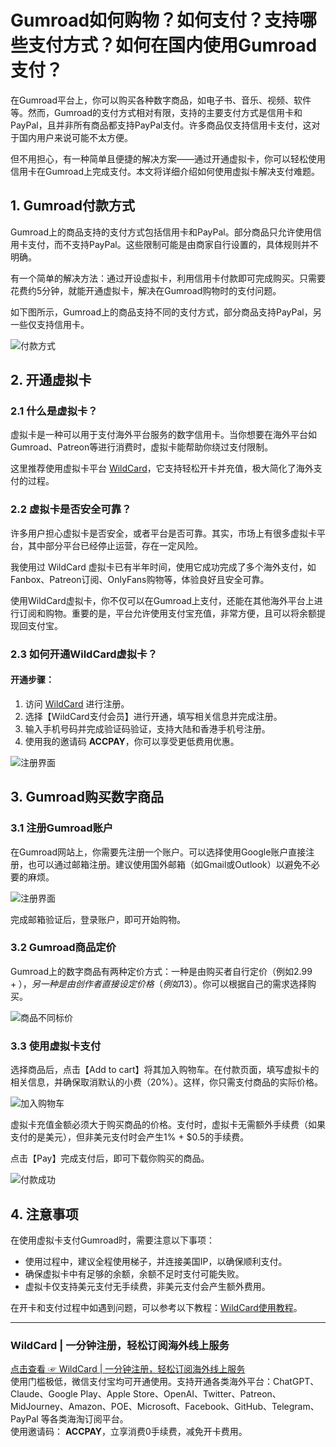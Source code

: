 # Gumroad如何购物？如何支付？支持哪些支付方式？如何在国内使用Gumroad支付？

在Gumroad平台上，你可以购买各种数字商品，如电子书、音乐、视频、软件等。然而，Gumroad的支付方式相对有限，支持的主要支付方式是信用卡和PayPal，且并非所有商品都支持PayPal支付。许多商品仅支持信用卡支付，这对于国内用户来说可能不太方便。

但不用担心，有一种简单且便捷的解决方案——通过开通虚拟卡，你可以轻松使用信用卡在Gumroad上完成支付。本文将详细介绍如何使用虚拟卡解决支付难题。

## 1. Gumroad付款方式

Gumroad上的商品支持的支付方式包括信用卡和PayPal。部分商品只允许使用信用卡支付，而不支持PayPal。这些限制可能是由商家自行设置的，具体规则并不明确。

有一个简单的解决方法：通过开设虚拟卡，利用信用卡付款即可完成购买。只需要花费约5分钟，就能开通虚拟卡，解决在Gumroad购物时的支付问题。

如下图所示，Gumroad上的商品支持不同的支付方式，部分商品支持PayPal，另一些仅支持信用卡。

![付款方式](https://fanqiechaofan.oss-cn-hangzhou.aliyuncs.com/img/202408231316821.png)

## 2. 开通虚拟卡

### 2.1 什么是虚拟卡？

虚拟卡是一种可以用于支付海外平台服务的数字信用卡。当你想要在海外平台如Gumroad、Patreon等进行消费时，虚拟卡能帮助你绕过支付限制。

这里推荐使用虚拟卡平台 [WildCard](https://bit.ly/bewildcard)，它支持轻松开卡并充值，极大简化了海外支付的过程。

### 2.2 虚拟卡是否安全可靠？

许多用户担心虚拟卡是否安全，或者平台是否可靠。其实，市场上有很多虚拟卡平台，其中部分平台已经停止运营，存在一定风险。

我使用过 WildCard 虚拟卡已有半年时间，使用它成功完成了多个海外支付，如Fanbox、Patreon订阅、OnlyFans购物等，体验良好且安全可靠。

使用WildCard虚拟卡，你不仅可以在Gumroad上支付，还能在其他海外平台上进行订阅和购物。重要的是，平台允许使用支付宝充值，非常方便，且可以将余额提现回支付宝。

### 2.3 如何开通WildCard虚拟卡？

#### 开通步骤：

1. 访问 [WildCard](https://bit.ly/bewildcard) 进行注册。
2. 选择【WildCard支付会员】进行开通，填写相关信息并完成注册。
3. 输入手机号码并完成验证码验证，支持大陆和香港手机号注册。
4. 使用我的邀请码 **ACCPAY**，你可以享受更低费用优惠。

![注册界面](https://fanqiechaofan.oss-cn-hangzhou.aliyuncs.com/img/202408231246593.png)

## 3. Gumroad购买数字商品

### 3.1 注册Gumroad账户

在Gumroad网站上，你需要先注册一个账户。可以选择使用Google账户直接注册，也可以通过邮箱注册。建议使用国外邮箱（如Gmail或Outlook）以避免不必要的麻烦。

![注册界面](https://fanqiechaofan.oss-cn-hangzhou.aliyuncs.com/img/202408231257578.png)

完成邮箱验证后，登录账户，即可开始购物。

### 3.2 Gumroad商品定价

Gumroad上的数字商品有两种定价方式：一种是由购买者自行定价（例如$2.99+），另一种是由创作者直接设定价格（例如$13）。你可以根据自己的需求选择购买。

![商品不同标价](https://fanqiechaofan.oss-cn-hangzhou.aliyuncs.com/img/202408231310009.jpg)

### 3.3 使用虚拟卡支付

选择商品后，点击【Add to cart】将其加入购物车。在付款页面，填写虚拟卡的相关信息，并确保取消默认的小费（20%）。这样，你只需支付商品的实际价格。

![加入购物车](https://fanqiechaofan.oss-cn-hangzhou.aliyuncs.com/img/202408231320480.png)

虚拟卡充值金额必须大于购买商品的价格。支付时，虚拟卡无需额外手续费（如果支付的是美元），但非美元支付时会产生1% + $0.5的手续费。

点击【Pay】完成支付后，即可下载你购买的商品。

![付款成功](https://fanqiechaofan.oss-cn-hangzhou.aliyuncs.com/img/202408231419534.png)

## 4. 注意事项

在使用虚拟卡支付Gumroad时，需要注意以下事项：

- 使用过程中，建议全程使用梯子，并连接美国IP，以确保顺利支付。
- 确保虚拟卡中有足够的余额，余额不足时支付可能失败。
- 虚拟卡仅支持美元支付无手续费，非美元支付会产生额外费用。

在开卡和支付过程中如遇到问题，可以参考以下教程：[WildCard使用教程](https://fanqiecf.com/tutorial-on-how-to-use-wildcard/)。

---

### WildCard | 一分钟注册，轻松订阅海外线上服务

[点击查看 ☞ WildCard | 一分钟注册，轻松订阅海外线上服务](https://bit.ly/bewildcard)  
使用门槛极低，微信支付宝均可开通使用。支持开通各类海外平台：ChatGPT、Claude、Google Play、Apple Store、OpenAI、Twitter、Patreon、MidJourney、Amazon、POE、Microsoft、Facebook、GitHub、Telegram、PayPal 等各类海淘订阅平台。  
使用邀请码： **ACCPAY**，立享消费0手续费，减免开卡费用。
